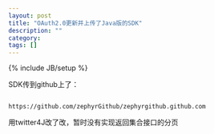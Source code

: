 ```yaml
---
layout: post
title: "OAuth2.0更新并上传了Java版的SDK"
description: ""
category:
tags: []
---
```

{% include JB/setup %}

SDK传到github上了：
<div><p><code>
https://github.com/zephyrGithub/zephyrgithub.github.com
</code></p></div>

用twitter4J改了改，暂时没有实现返回集合接口的分页
